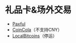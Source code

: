 # 礼品卡&场外交易

* [Paxful](https://paxful.com/)
* [CoinCola](https://www.coincola.com/?lang=zh-CN)（不支持CNY）
* [LocalBitcoins](https://localbitcoins.com/)（停运）
